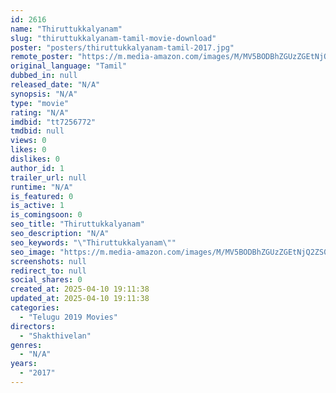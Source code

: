 ```yaml
---
id: 2616
name: "Thiruttukkalyanam"
slug: "thiruttukkalyanam-tamil-movie-download"
poster: "posters/thiruttukkalyanam-tamil-2017.jpg"
remote_poster: "https://m.media-amazon.com/images/M/MV5BODBhZGUzZGEtNjQ2ZS00NGE2LWJlYzMtOTQ3YWFlMjQ4MGRlXkEyXkFqcGdeQXVyNDQ5NDQ0Nzk@._V1_SX300.jpg"
original_language: "Tamil"
dubbed_in: null
released_date: "N/A"
synopsis: "N/A"
type: "movie"
rating: "N/A"
imdbid: "tt7256772"
tmdbid: null
views: 0
likes: 0
dislikes: 0
author_id: 1
trailer_url: null
runtime: "N/A"
is_featured: 0
is_active: 1
is_comingsoon: 0
seo_title: "Thiruttukkalyanam"
seo_description: "N/A"
seo_keywords: "\"Thiruttukkalyanam\""
seo_image: "https://m.media-amazon.com/images/M/MV5BODBhZGUzZGEtNjQ2ZS00NGE2LWJlYzMtOTQ3YWFlMjQ4MGRlXkEyXkFqcGdeQXVyNDQ5NDQ0Nzk@._V1_SX300.jpg"
screenshots: null
redirect_to: null
social_shares: 0
created_at: 2025-04-10 19:11:38
updated_at: 2025-04-10 19:11:38
categories:
  - "Telugu 2019 Movies"
directors:
  - "Shakthivelan"
genres:
  - "N/A"
years:
  - "2017"
---
```

